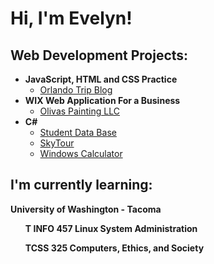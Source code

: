 <h1>Hi, I'm Evelyn!</h1>

<h2>Web Development Projects:</h2>

- <b>JavaScript, HTML and CSS Practice</b>
  - [Orlando Trip Blog](https://github.com/evelynjimene/Personal-Blog)
- <b>WIX Web Application For a Business</b>
  - [Olivas Painting LLC](https://www.olivaspaintingllc.com/) 
- <b>C#</b>
  - [Student Data Base](https://github.com/evelynjimene/Student-Data-Base)
  - [SkyTour](https://github.com/evelynjimene/SkyTour)
  - [Windows Calculator](https://github.com/evelynjimene/WinCalc)
 
<h2>I'm currently learning:</h2>

<b>University of Washington - Tacoma<b>
 <ul>T INFO 457 Linux System Administration</ul>
 <ul>TCSS 325 Computers, Ethics, and Society</ul>
  
